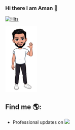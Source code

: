 ### Hi there I am Aman 👋

[![Hits](https://hits.seeyoufarm.com/api/count/incr/badge.svg?url=https%3A%2F%2Fgithub.com%2Ffind-aman%2Ffind-aman)](https://hits.seeyoufarm.com)

<img src="https://raw.githubusercontent.com/find-aman/find-aman/master/imageedit_21_7421317727.png" alt="my-avatar">

## Find me 🌎: 
- Professional updates on <a href="https://www.linkedin.com/in/amang9578/"><img src="https://img.icons8.com/color/30/000000/linkedin.png"/></a>
